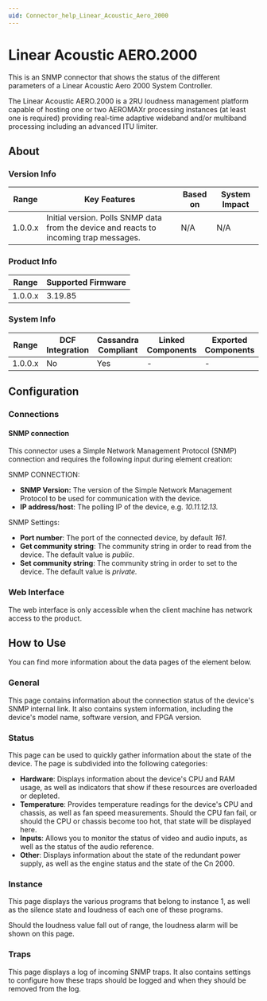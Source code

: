 ```yaml
---
uid: Connector_help_Linear_Acoustic_Aero_2000
---
```


# Linear Acoustic AERO.2000

This is an SNMP connector that shows the status of the different parameters of a Linear Acoustic Aero 2000 System Controller.

The Linear Acoustic AERO.2000 is a 2RU loudness management platform capable of hosting one or two AEROMAXr processing instances (at least one is required) providing real-time adaptive wideband and/or multiband processing including an advanced ITU limiter.

## About

### Version Info

| **Range** | **Key Features**                                                                       | **Based on** | **System Impact** |
|-----------|----------------------------------------------------------------------------------------|--------------|-------------------|
| 1.0.0.x   | Initial version. Polls SNMP data from the device and reacts to incoming trap messages. | N/A          | N/A               |

### Product Info

| Range     | Supported Firmware     |
|-----------|------------------------|
| 1.0.0.x   | 3.19.85                |

### System Info

| Range     | DCF Integration     | Cassandra Compliant     | Linked Components     | Exported Components     |
|-----------|---------------------|-------------------------|-----------------------|-------------------------|
| 1.0.0.x   | No                  | Yes                     | \-                    | \-                      |

## Configuration

### Connections

#### SNMP connection

This connector uses a Simple Network Management Protocol (SNMP) connection and requires the following input during element creation:

SNMP CONNECTION:

- **SNMP Version:** The version of the Simple Network Management Protocol to be used for communication with the device.
- **IP address/host**: The polling IP of the device, e.g. *10.11.12.13.*

SNMP Settings:

- **Port number**: The port of the connected device, by default *161.*
- **Get community string**: The community string in order to read from the device. The default value is *public*.
- **Set community string**: The community string in order to set to the device. The default value is *private.*

### Web Interface

The web interface is only accessible when the client machine has network access to the product.

## How to Use

You can find more information about the data pages of the element below.

### General

This page contains information about the connection status of the device's SNMP internal link. It also contains system information, including the device's model name, software version, and FPGA version.

### Status

This page can be used to quickly gather information about the state of the device. The page is subdivided into the following categories:

- **Hardware**: Displays information about the device's CPU and RAM usage, as well as indicators that show if these resources are overloaded or depleted.
- **Temperature**: Provides temperature readings for the device's CPU and chassis, as well as fan speed measurements. Should the CPU fan fail, or should the CPU or chassis become too hot, that state will be displayed here.
- **Inputs**: Allows you to monitor the status of video and audio inputs, as well as the status of the audio reference.
- **Other**: Displays information about the state of the redundant power supply, as well as the engine status and the state of the Cn 2000.

### Instance

This page displays the various programs that belong to instance 1, as well as the silence state and loudness of each one of these programs.

Should the loudness value fall out of range, the loudness alarm will be shown on this page.

### Traps

This page displays a log of incoming SNMP traps. It also contains settings to configure how these traps should be logged and when they should be removed from the log.
